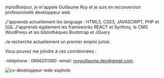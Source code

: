 mploiBonjour, je m'appele Guillaume Roy et je suis en reconversion professionelle developpeur web

J'apprends actuellement les language : HTML5, CSS3, JAVASCRIPT, PHP et SQL
J'apprends également les frameworks REACT et Synfony, le CMS WordPress et les bibliothèques Bootstrap et JQuery

Je recherche actuellement un premier emploi junior.

Vous pouvez me joindre à ces coordonnées : 

-téléphone : 0666251380
-email: royguillaume.dev@gmail.com..

![cv-developpeur-web-ssphoto](https://github.com/guillaume-develop/guillaume-develop/assets/128370313/aa5f8d9b-322e-42da-8861-f5fe832e7dd1)

<!---
guillaume-develop/guillaume-develop is a ✨ special ✨ repository because its `README.md` (this file) appears on your GitHub profile.
You can click the Preview link to take a look at your changes.
--->
